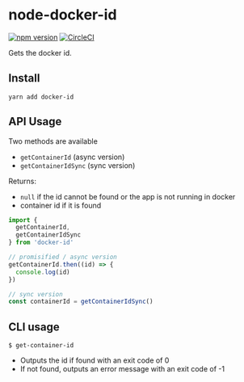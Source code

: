 # node-docker-id

[![npm version](https://badge.fury.io/js/docker-id.svg)](https://badge.fury.io/js/docker-id) [![CircleCI](https://circleci.com/gh/theogravity/node-docker-id.svg?style=svg)](https://circleci.com/gh/theogravity/node-docker-id)

Gets the docker id.

## Install

`yarn add docker-id`

## API Usage

Two methods are available

- `getContainerId` (async version)
- `getContainerIdSync` (sync version)

Returns:

- `null` if the id cannot be found or the app is not running in docker
- container id if it is found

```js
import {
  getContainerId,
  getContainerIdSync
} from 'docker-id'

// promisified / async version
getContainerId.then((id) => {
  console.log(id)
})

// sync version
const containerId = getContainerIdSync()
```

## CLI usage

`$ get-container-id`

- Outputs the id if found with an exit code of 0
- If not found, outputs an error message with an exit code of -1
